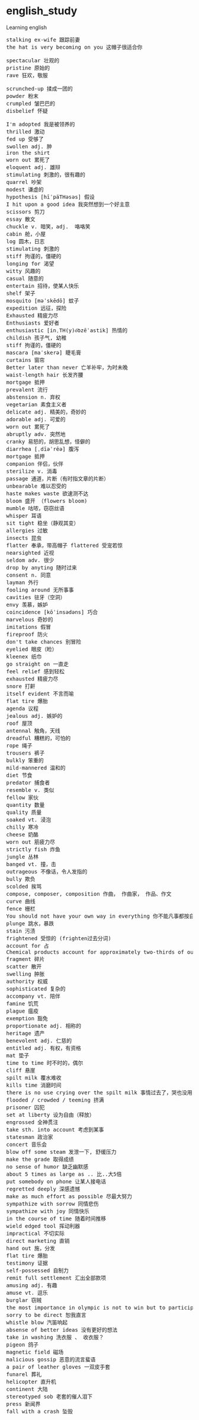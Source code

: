# english_study
Learning english

<pre>
stalking ex-wife 跟踪前妻
the hat is very becoming on you 这帽子很适合你

spectacular 壮观的
pristine 原始的
rave 狂欢，敬服

scrunched-up 揉成一团的
powder 粉末
crumpled 皱巴巴的
disbelief 怀疑

I'm adopted 我是被领养的
thrilled 激动
fed up 受够了
swollen adj. 肿
iron the shirt
worn out 累死了
eloquent adj. 雄辩
stimulating 刺激的，很有趣的
quarrel 吵架
modest 谦虚的
hypothesis [hīˈpäTHəsəs] 假设
I hit upon a good idea 我突然想到一个好主意
scissors 剪刀
essay 散文
chuckle v. 暗笑，adj.  咯咯笑
cabin 舱，小屋
log 圆木，日志
stimulating 刺激的
stiff 拘谨的，僵硬的
longing for 渴望
witty 风趣的
casual 随意的
entertain 招待，使某人快乐
shelf 架子
mosquito [məˈskēdō] 蚊子
expedition 远征，探险
Exhausted 精疲力尽
Enthusiasts 爱好者
enthusiastic [inˌTH(y)o͞ozēˈastik] 热情的
childish 孩子气, 幼稚  
stiff 拘谨的，僵硬的
mascara [maˈskerə] 睫毛膏
curtains 窗帘
Better later than never 亡羊补牢，为时未晚
waist-length hair 长发齐腰
mortgage 抵押
prevalent 流行
abstension n. 弃权
vegetarian 素食主义者
delicate adj. 精美的，奇妙的
adorable adj. 可爱的
worn out 累死了
abruptly adv. 突然地
cranky 易怒的，胡思乱想，怪僻的
diarrhea [ˌdīəˈrēə] 腹泻
mortgage 抵押
companion 伴侣，伙伴
sterilize v. 消毒
passage 通道，片断（有时指文章的片断）
unbearable 难以忍受的
haste makes waste 欲速测不达
bloom 盛开 （flowers bloom)
mumble 咕哝，窃窃丝语
whisper 耳语
sit tight 稳坐（静观其变）
allergies 过敏
insects 昆虫
flatter 奉承，带高帽子 flattered 受宠若惊
nearsighted 近视
seldom adv. 很少
drop by anyting 随时过来
consent n. 同意
layman 外行
fooling around 无所事事
cavities 驻牙（空洞）
envy 羡慕，嫉妒
coincidence [kōˈinsədəns] 巧合
marvelous 奇妙的
imitations 假冒
fireproof 防火
don't take chances 别冒险
eyelied 眼皮（睑）
kleenex 纸巾
go straight on 一直走
feel relief 感到轻松
exhausted 精疲力尽
snore 打鼾
itself evident 不言而喻
flat tire 爆胎
agenda 议程
jealous adj. 嫉妒的
roof 屋顶
antennal 触角，天线
dreadful 糟糕的，可怕的
rope 绳子
trousers 裤子
bulkly 笨重的
mild-mannered 温和的
diet 节食
predator 捕食者
resemble v. 类似
fellow 家伙
quantity 数量
quality 质量
soaked vt. 浸泡
chilly 寒冷 
cheese 奶酪
worn out 筋疲力尽
strictly fish 炸鱼
jungle 丛林
banged vt. 撞，击
outrageous 不像话，令人发指的
bully 欺负
scolded 挨骂
compose, composer, composition 作曲， 作曲家， 作品、作文
curve 曲线
fence 栅栏
You should not have your own way in everything 你不能凡事都按自已的方式行事
plunge 跳水，暴跌
stain 污渍
frightened 受惊的 (frighten过去分词)
account for 占
Chemical products account for approximately two-thirds of our exports.
fragment 碎片
scatter 散开
swelling 肿胀
authority 权威
sophisticated 复杂的
accompany vt. 陪伴
famine 饥荒
plague 瘟疫
exemption 豁免
proportionate adj. 相称的
heritage 遗产
benevolent adj. 仁慈的
entitled adj. 有权，有资格
mat 垫子
time to time 时不时的，偶尔
cliff 悬崖
spilt milk 覆水难收
kills time 消磨时间
there is no use crying over the spilt milk 事情过去了，哭也没用
flooded / crowded / teeming 挤满
prisoner 囚犯
set at liberty 设为自由（释放）
engrossed 全神贯注
take sth. into account 考虑到某事
statesman 政治家
concert 音乐会
blow off some steam 发泄一下, 舒缓压力
make the grade 取得成绩
no sense of humor 缺乏幽默感
about 5 times as large as .. 比..大5倍
put somebody on phone 让某人接电话
regretted deeply 深感遗憾
make as much effort as possible 尽最大努力
sympathize with sorrow 同情悲伤
sympathize with joy 同情快乐
in the course of time 随着时间推移
wield edged tool 挥动利器
impractical 不切实际
direct marketing 直销
hand out 施，分发
flat tire 爆胎
testimony 证据
self-possessed 自制力
remit full settlement 汇出全部款项
amusing adj. 有趣
amuse vt. 逗乐
burglar 窃贼
the most importance in olympic is not to win but to participate 参与
sorry to be direct 恕我直言
whistle blow 汽笛响起
absense of better ideas 没有更好的想法
take in washing 洗衣服 、 收衣服？
pigeon 鸽子
magnetic field 磁场
malicious gossip 恶意的流言蜚语
a pair of leather gloves 一双皮手套
funarel 葬礼
helicopter 直升机
continent 大陆
stereotyped sob 老套的催人泪下
press 新闻界
fall with a crash 坠毁

</pre>
